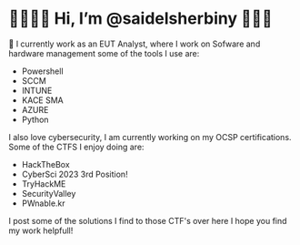 # 👋👋👋👋 Hi, I’m @saidelsherbiny 👋👋👋
👀 I currently work as an EUT Analyst, where I work on Sofware and hardware management
some of the tools I use are:
- Powershell
- SCCM
- INTUNE
- KACE SMA
- AZURE
- Python

I also love cybersecurity, I am currently working on my OCSP certifications.
Some of the CTFS I enjoy doing are:
- HackTheBox
- CyberSci 2023 3rd Position!
- TryHackME
- SecurityValley
- PWnable.kr
                   
I post some of the solutions I find to those CTF's over here I hope you find my work helpfull!
